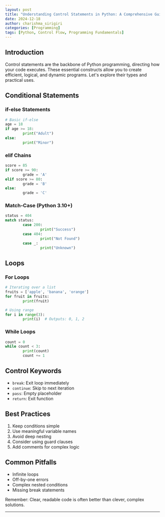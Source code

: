 ```yaml
---
layout: post
title: "Understanding Control Statements in Python: A Comprehensive Guide"
date: 2024-12-18
author: charishma_sirigiri
categories: [Programming]
tags: [Python, Control Flow, Programming Fundamentals]
---
```


## Introduction

Control statements are the backbone of Python programming, directing how your code executes. These essential constructs allow you to create efficient, logical, and dynamic programs. Let's explore their types and practical uses.

## Conditional Statements

### if-else Statements
```python
# Basic if-else
age = 18
if age >= 18:
        print("Adult")
else:
        print("Minor")
```

### elif Chains
```python
score = 85
if score >= 90:
        grade = 'A'
elif score >= 80:
        grade = 'B'
else:
        grade = 'C'
```

### Match-Case (Python 3.10+)
```python
status = 404
match status:
        case 200:
                print("Success")
        case 404:
                print("Not Found")
        case _:
                print("Unknown")
```

## Loops

### For Loops
```python
# Iterating over a list
fruits = ['apple', 'banana', 'orange']
for fruit in fruits:
        print(fruit)

# Using range
for i in range(3):
        print(i)  # Outputs: 0, 1, 2
```

### While Loops
```python
count = 0
while count < 3:
        print(count)
        count += 1
```

## Control Keywords

- `break`: Exit loop immediately
- `continue`: Skip to next iteration
- `pass`: Empty placeholder
- `return`: Exit function

## Best Practices

1. Keep conditions simple
2. Use meaningful variable names
3. Avoid deep nesting
4. Consider using guard clauses
5. Add comments for complex logic

## Common Pitfalls

- Infinite loops
- Off-by-one errors
- Complex nested conditions
- Missing break statements

Remember: Clear, readable code is often better than clever, complex solutions.

---